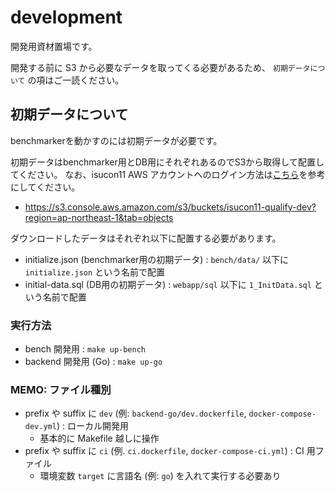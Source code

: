 # development

開発用資材置場です。

開発する前に S3 から必要なデータを取ってくる必要があるため、 `初期データについて` の項はご一読ください。

## 初期データについて

benchmarkerを動かすのには初期データが必要です。

初期データはbenchmarker用とDB用にそれぞれあるのでS3から取得して配置してください。
なお、isucon11 AWS アカウントへのログイン方法は[こちら](https://scrapbox.io/ISUCON11/AWS%E3%82%A2%E3%82%AB%E3%82%A6%E3%83%B3%E3%83%88)を参考にしてください。

* https://s3.console.aws.amazon.com/s3/buckets/isucon11-qualify-dev?region=ap-northeast-1&tab=objects

ダウンロードしたデータはそれぞれ以下に配置する必要があります。

* initialize.json (benchmarker用の初期データ) : `bench/data/` 以下に `initialize.json` という名前で配置
* initial-data.sql (DB用の初期データ) : `webapp/sql` 以下に `1_InitData.sql` という名前で配置

### 実行方法

* bench 開発用 : `make up-bench`
* backend 開発用 (Go) : `make up-go`

### MEMO: ファイル種別

* prefix や suffix に `dev` (例: `backend-go/dev.dockerfile`, `docker-compose-dev.yml`) : ローカル開発用
    * 基本的に Makefile 越しに操作
* prefix や suffix に `ci` (例.  `ci.dockerfile`, `docker-compose-ci.yml`) : CI 用ファイル
    * 環境変数 `target` に言語名 (例: `go`) を入れて実行する必要あり

